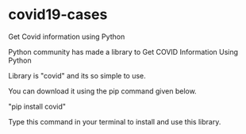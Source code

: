 # covid19-cases
Get Covid information using Python

Python community has made a library to Get COVID Information Using Python

Library is "covid" and its so simple to use.

You can download it using the pip command given below.

"pip install covid"

Type this command in your terminal to install and use this library.
